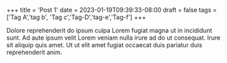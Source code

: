 +++
title = 'Post 1'
date = 2023-01-19T09:39:33-08:00
draft = false
tags = ['Tag A','tag b', 'Tag c','Tag-D','tag-e','Tag-f']
+++

Dolore reprehenderit do ipsum culpa Lorem fugiat magna ut in incididunt sunt. Ad aute ipsum velit Lorem veniam nulla irure ad do ut consequat. Irure sit aliquip quis amet. Ut ut elit amet fugiat occaecat duis pariatur duis reprehenderit anim.
